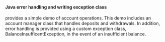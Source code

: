 #### Java error handling and writing exception class

provides a simple demo of account operations. This demo includes an account manager class that handles deposits and withdrawals. 
In addition, error handling is provided using a custom exception class, BalanceInsufficentException, in the event of an insufficient balance.
